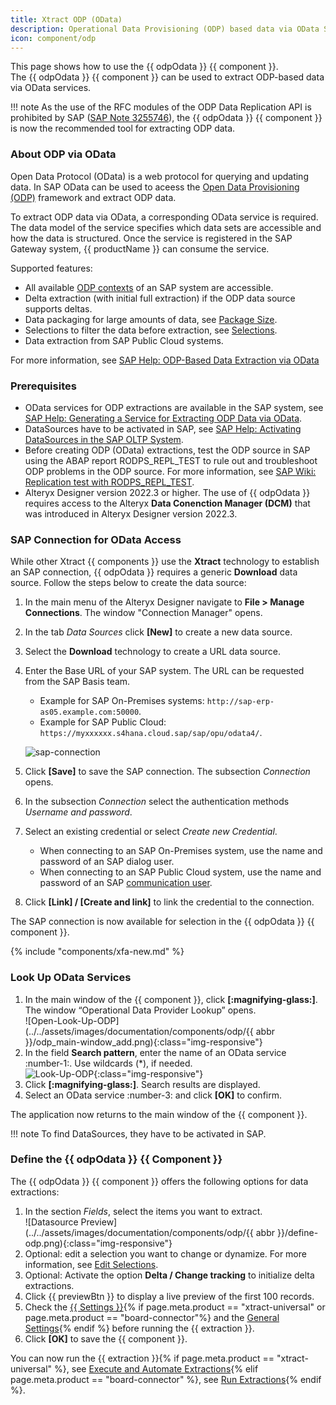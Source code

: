 ```yaml
---
title: Xtract ODP (OData)
description: Operational Data Provisioning (ODP) based data via OData Services
icon: component/odp
---
```


This page shows how to use the {{ odpOdata }} {{ component }}.<br>
The {{ odpOdata }} {{ component }} can be used to extract ODP-based data via OData services.

!!! note
	As the use of the RFC modules of the ODP Data Replication API is prohibited by SAP ([SAP Note 3255746](https://me.sap.com/notesLatestChanges/0003255746/E/diff)), the {{ odpOdata }} {{ component }} is now the recommended tool for extracting ODP data.

### About ODP via OData


Open Data Protocol (OData) is a web protocol for querying and updating data.
In SAP OData can be used to aceess the [Open Data Provisioning (ODP)](../odp/index.md/#about-odp) framework and extract ODP data.

To extract ODP data via OData, a corresponding OData service is required.
The data model of the service specifies which data sets are accessible and how the data is structured. 
Once the service is registered in the SAP Gateway system, {{ productName }} can consume the service. 

Supported features:
- All available [ODP contexts](../odp/provider-context.md) of an SAP system are accessible.
- Delta extraction (with initial full extraction) if the ODP data source supports deltas.
- Data packaging for large amounts of data, see [Package Size](settings.md/#package-size).
- Selections to filter the data before extraction, see [Selections](selections.md).
- Data extraction from SAP Public Cloud systems<!--, see [Knowledge Base Article: Access Data in the SAP Public Cloud (ODP via Odata)](../../knowledge-base/access-data-in-the-sap-public-cloud-odp.md)--->.


For more information, see [SAP Help: ODP-Based Data Extraction via OData](https://help.sap.com/doc/saphelp_nw75/7.5.5/en-US/11/853413cf124dde91925284133c007d/frameset.htm)


### Prerequisites

- OData services for ODP extractions are available in the SAP system, see [SAP Help: Generating a Service for Extracting ODP Data via OData](https://help.sap.com/doc/saphelp_nw75/7.5.5/en-US/69/b481859ef34bab9cc7d449e6fff7b6/frameset.htm). 
- DataSources have to be activated in SAP, see [SAP Help: Activating DataSources in the SAP OLTP System](https://help.sap.com/docs/SLH_advanced_compliance_reporting_service/7a60944343e543a1ab99e9b2904dab09/e5d447257a95416190d29638a64a5dfa.html).
- Before creating ODP (OData) extractions, test the ODP source in SAP using the ABAP report RODPS_REPL_TEST to rule out and troubleshoot ODP problems in the ODP source. 
For more information, see [SAP Wiki: Replication test with RODPS_REPL_TEST](https://help.sap.com/docs/SUPPORT_CONTENT/bwdabc/3361385256.html).
- Alteryx Designer version 2022.3 or higher. The use of {{ odpOdata }} requires access to the Alteryx **Data Conenction Manager (DCM)** that was introduced in Alteryx Designer version 2022.3.

### SAP Connection for OData Access

While other Xtract {{ components }} use the **Xtract** technology to establish an SAP connection, {{ odpOdata }} requires a generic **Download** data source.
Follow the steps below to create the data source:

1. In the main menu of the Alteryx Designer navigate to **File > Manage Connections**. The window "Connection Manager" opens.
2. In the tab *Data Sources* click **[New]** to create a new data source.
3. Select the **Download** technology to create a URL data source.
4. Enter the Base URL of your SAP system. The URL can be requested from the SAP Basis team.
	- Example for SAP On-Premises systems: `http://sap-erp-as05.example.com:50000`.
	- Example for SAP Public Cloud: `https://myxxxxxx.s4hana.cloud.sap/sap/opu/odata4/`.

	![sap-connection](../../assets/images/documentation/components/odp-odata/xfa/sap-connection-on-prem.png)
5. Click **[Save]** to save the SAP connection. The subsection *Connection* opens.
6. In the subsection *Connection* select the authentication methods *Username and password*.
7. Select an existing credential or select *Create new Credential*. 
	- When connecting to an SAP On-Premises system, use the name and password of an SAP dialog user. 
	- When connecting to an SAP Public Cloud system, use the name and password of an SAP [communication user](https://learning.sap.com/learning-journeys/implement-sap-s-4hana-cloud-public-edition-for-sourcing-and-procurement/setting-up-communication-management_a913171c-c96d-47a9-81ec-dc9ee8754320).
8. Click **[Link] / [Create and link]** to link the credential to the connection. 

The SAP connection is now available for selection in the {{ odpOdata }} {{ component }}.

{% include "components/xfa-new.md" %}

### Look Up OData Services


1. In the main window of the {{ component }}, click **[:magnifying-glass:]**. The window “Operational Data Provider Lookup” opens.<br>
![Open-Look-Up-ODP](../../assets/images/documentation/components/odp/{{ abbr }}/odp_main-window_add.png){:class="img-responsive"}	
2. In the field **Search pattern**, enter the name of an OData service :number-1:. Use wildcards (*), if needed.<br>
![Look-Up-ODP](../../assets/images/documentation/components/odp/odp_look-up.png){:class="img-responsive"}	
3. Click **[:magnifying-glass:]**. Search results are displayed.
4. Select an OData service :number-3: and click **[OK]** to confirm.

The application now returns to the main window of the {{ component }}.

!!! note 
	To find DataSources, they have to be activated in SAP.


### Define the {{ odpOdata }} {{ Component }}

The {{ odpOdata }} {{ component }} offers the following options for data extractions:

1. In the section *Fields*, select the items you want to extract.<br>
![Datasource Preview](../../assets/images/documentation/components/odp/{{ abbr }}/define-odp.png){:class="img-responsive"}
2. Optional: edit a selection you want to change or dynamize. 
For more information, see [Edit Selections](selections.md/#edit-selections).<br>
3. Optional: Activate the option **Delta / Change tracking** to initialize delta extractions.
4. Click {{ previewBtn }} to display a live preview of the first 100 records.
5. Check the [{{ Settings }}](settings.md){% if page.meta.product == "xtract-universal" or page.meta.product == "board-connector"%} and the [General Settings](general-settings.md){% endif %} before running the {{ extraction }}.
6. Click **[OK]** to save the {{ component }}.

You can now run the {{ extraction }}{% if page.meta.product == "xtract-universal" %}, see [Execute and Automate Extractions](../execute-and-automate/index.md){% elif page.meta.product == "board-connector" %}, see [Run Extractions](../run-extractions.md){% endif %}.

